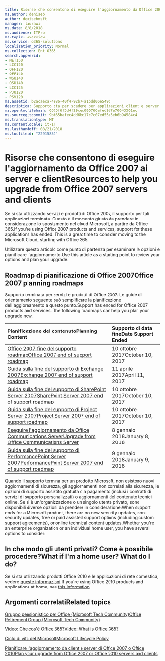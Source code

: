 ```yaml
---
title: Risorse che consentono di eseguire l'aggiornamento da Office 2007 ai server e client
ms.author: deniseb
author: denisebmsft
manager: laurawi
ms.date: 8/8/2018
ms.audience: ITPro
ms.topic: overview
ms.service: o365-solutions
localization_priority: Normal
ms.collection: Ent_O365
search.appverid:
- MET150
- LCC120
- OFF120
- OFF140
- WSU140
- OSU140
- LCC125
- PJU120
- PSV120
ms.assetid: b2acaeca-4986-40f4-92b7-a1bdd06e549d
description: Supporto sta per scadere per applicazioni client e server di Office 2007, e accordi di supporto personalizzati non sono disponibili. Utilizzare questo articolo per iniziare a pianificare l'aggiornamento a questo punto.
ms.openlocfilehash: 0375f6f5d4f29cec080766afed9b7a70043501ec
ms.sourcegitcommit: 9bb65bafec4dd6bc17c7c07ed55e5eb6b94584c4
ms.translationtype: MT
ms.contentlocale: it-IT
ms.lasthandoff: 08/21/2018
ms.locfileid: "22915851"
---
```

# <a name="resources-to-help-you-upgrade-from-office-2007-servers-and-clients"></a><span data-ttu-id="a0636-104">Risorse che consentono di eseguire l'aggiornamento da Office 2007 ai server e client</span><span class="sxs-lookup"><span data-stu-id="a0636-104">Resources to help you upgrade from Office 2007 servers and clients</span></span>

<span data-ttu-id="a0636-p102">Se si sta utilizzando servizi e prodotti di Office 2007, il supporto per tali applicazioni terminata. Questo è il momento giusto da prendere in considerazione lo spostamento nel cloud Microsoft, a partire da Office 365.</span><span class="sxs-lookup"><span data-stu-id="a0636-p102">If you're using Office 2007 products and services, support for these applications has ended. This is a great time to consider moving to the Microsoft Cloud, starting with Office 365.</span></span>
  
<span data-ttu-id="a0636-107">Utilizzare questo articolo come punto di partenza per esaminare le opzioni e pianificare l'aggiornamento.</span><span class="sxs-lookup"><span data-stu-id="a0636-107">Use this article as a starting point to review your options and plan your upgrade.</span></span>
      
## <a name="office-2007-planning-roadmaps"></a><span data-ttu-id="a0636-108">Roadmap di pianificazione di Office 2007</span><span class="sxs-lookup"><span data-stu-id="a0636-108">Office 2007 planning roadmaps</span></span>
  
<span data-ttu-id="a0636-p103">Supporto terminata per servizi e prodotti di Office 2007. Le guide di orientamento seguente può semplificare la pianificazione dell'aggiornamento a questo punto.</span><span class="sxs-lookup"><span data-stu-id="a0636-p103">Support has ended for Office 2007 products and services. The following roadmaps can help you plan your upgrade now.</span></span>

|<span data-ttu-id="a0636-111">**Pianificazione del contenuto**</span><span class="sxs-lookup"><span data-stu-id="a0636-111">**Planning Content**</span></span>|<span data-ttu-id="a0636-112">**Supporto di data fine**</span><span class="sxs-lookup"><span data-stu-id="a0636-112">**Date Support Ended**</span></span>|
|:-----|:-----|
|[<span data-ttu-id="a0636-113">Office 2007 fine del supporto roadmap</span><span class="sxs-lookup"><span data-stu-id="a0636-113">Office 2007 end of support roadmap</span></span>](https://docs.microsoft.com/DeployOffice/office-2007-end-support-roadmap) <br/> |<span data-ttu-id="a0636-114">10 ottobre 2017</span><span class="sxs-lookup"><span data-stu-id="a0636-114">October 10, 2017</span></span>  <br/> |
|[<span data-ttu-id="a0636-115">Guida sulla fine del supporto di Exchange 2007</span><span class="sxs-lookup"><span data-stu-id="a0636-115">Exchange 2007 end of support roadmap</span></span>](exchange-2007-end-of-support.md) <br/> |<span data-ttu-id="a0636-116">11 aprile 2017</span><span class="sxs-lookup"><span data-stu-id="a0636-116">April 11, 2017</span></span>  <br/> |
|[<span data-ttu-id="a0636-117">Guida sulla fine del supporto di SharePoint Server 2007</span><span class="sxs-lookup"><span data-stu-id="a0636-117">SharePoint Server 2007 end of support roadmap</span></span>](sharepoint-2007-end-of-support.md) <br/> |<span data-ttu-id="a0636-118">10 ottobre 2017</span><span class="sxs-lookup"><span data-stu-id="a0636-118">October 10, 2017</span></span>  <br/> |
|[<span data-ttu-id="a0636-119">Guida sulla fine del supporto di Project Server 2007</span><span class="sxs-lookup"><span data-stu-id="a0636-119">Project Server 2007 end of support roadmap</span></span>](project-server-2007-end-of-support.md) <br/> |<span data-ttu-id="a0636-120">10 ottobre 2017</span><span class="sxs-lookup"><span data-stu-id="a0636-120">October 10, 2017</span></span>  <br/> |
|[<span data-ttu-id="a0636-121">Eseguire l'aggiornamento da Office Communications Server</span><span class="sxs-lookup"><span data-stu-id="a0636-121">Upgrade from Office Communications Server</span></span>](/Skype/SfbServer/plan-your-deployment/upgrade.md) <br/> |<span data-ttu-id="a0636-122">8 gennaio 2018</span><span class="sxs-lookup"><span data-stu-id="a0636-122">January 8, 2018</span></span>  <br/> |
|[<span data-ttu-id="a0636-123">Guida sulla fine del supporto di PerformancePoint Server 2007</span><span class="sxs-lookup"><span data-stu-id="a0636-123">PerformancePoint Server 2007 end of support roadmap</span></span>](pps-2007-end-of-support.md) <br/> |<span data-ttu-id="a0636-124">9 gennaio 2018</span><span class="sxs-lookup"><span data-stu-id="a0636-124">January 9, 2018</span></span>  <br/> |
   
<span data-ttu-id="a0636-125">Quando il supporto termina per un prodotto Microsoft, non esistono nuovi aggiornamenti di sicurezza, gli aggiornamenti non correlati alla sicurezza, le opzioni di supporto assistito gratuita o a pagamento (inclusi i contratti di servizi di supporto personalizzati) o aggiornamenti del contenuto tecnici online. Se si è un'organizzazione o un singolo utente privato, sono disponibili diverse opzioni da prendere in considerazione:</span><span class="sxs-lookup"><span data-stu-id="a0636-125">When support ends for a Microsoft product, there are no new security updates, non-security updates, free or paid assisted support options (including custom support agreements), or online technical content updates.Whether you're an enterprise organization or an individual home user, you have several options to consider:</span></span>

## <a name="what-if-im-a-home-user-what-do-i-do"></a><span data-ttu-id="a0636-p104">In che modo gli utenti privati? Come è possibile procedere?</span><span class="sxs-lookup"><span data-stu-id="a0636-p104">What if I'm a home user? What do I do?</span></span>

<span data-ttu-id="a0636-128">Se si sta utilizzando prodotti Office 2010 e le applicazioni di rete domestica, vedere [queste informazioni](plan-upgrade-previous-versions-office.md#im-a-home-user-what-do-i-do).</span><span class="sxs-lookup"><span data-stu-id="a0636-128">If you're using Office 2010 products and applications at home, see [this information](plan-upgrade-previous-versions-office.md#im-a-home-user-what-do-i-do).</span></span>
     
## <a name="related-topics"></a><span data-ttu-id="a0636-129">Argomenti correlati</span><span class="sxs-lookup"><span data-stu-id="a0636-129">Related topics</span></span>

[<span data-ttu-id="a0636-130">Gruppo pensionistico per Office (Microsoft Tech Community)</span><span class="sxs-lookup"><span data-stu-id="a0636-130">Office Retirement Group (Microsoft Tech Community)</span></span>](https://go.microsoft.com/fwlink/?linkid=842065)
  
[<span data-ttu-id="a0636-131">Video: Che cos'è Office 365?</span><span class="sxs-lookup"><span data-stu-id="a0636-131">Video: What is Office 365?</span></span>](https://support.office.com/article/847caf12-2589-452c-8aca-1c009797678b.aspx)
  
[<span data-ttu-id="a0636-132">Ciclo di vita del Microsoft</span><span class="sxs-lookup"><span data-stu-id="a0636-132">Microsoft Lifecycle Policy</span></span>](https://go.microsoft.com/fwlink/?linkid=865200)

[<span data-ttu-id="a0636-133">Pianificare l'aggiornamento da client e server di Office 2007 o Office 2010</span><span class="sxs-lookup"><span data-stu-id="a0636-133">Plan your upgrade from Office 2007 or Office 2010 servers and clients</span></span>](plan-upgrade-previous-versions-office.md)
  

